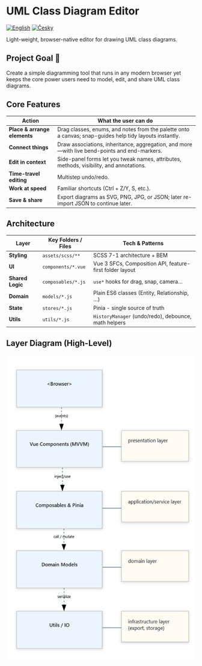 # UML Class Diagram Editor

[![English](https://img.shields.io/badge/language-English-blue.svg)](README.md)
[![Česky](https://img.shields.io/badge/language-Česky-red.svg)](README.cs.md)

Light-weight, browser-native editor for drawing UML class diagrams.

## Project Goal 🎯

Create a simple diagramming tool that runs in any modern browser yet keeps the core power users need to
model, edit, and share UML class diagrams.

## Core Features

| Action                       | What the user can do                                                                                    |
|------------------------------|---------------------------------------------------------------------------------------------------------|
| **Place & arrange elements** | Drag classes, enums, and notes from the palette onto a canvas; snap-guides help tidy layouts instantly. |
| **Connect things**           | Draw associations, inheritance, aggregation, and more—with live bend-points and end-markers.            |
| **Edit in context**          | Side-panel forms let you tweak names, attributes, methods, visibility, and annotations.                 |
| **Time-travel editing**      | Multistep undo/redo.                                                                                    |
| **Work at speed**            | Familiar shortcuts (Ctrl + Z/Y, S, etc.).                                                               |
| **Save & share**             | Export diagrams as SVG, PNG, JPG, or JSON; later re-import JSON to continue later.                      |

## Architecture

| Layer            | Key Folders / Files | Tech & Patterns                                          |
|------------------|---------------------|----------------------------------------------------------|
| **Styling**      | `assets/scss/**`    | SCSS 7-1 architecture + BEM                              |
| **UI**           | `components/*.vue`  | Vue 3 SFCs, Composition API, feature-first folder layout |
| **Shared Logic** | `composables/*.js`  | `use*` hooks for drag, snap, camera…                     |
| **Domain**       | `models/*.js`       | Plain ES6 classes (Entity, Relationship, …)              |
| **State**        | `stores/*.js`       | Pinia - single source of truth                           |
| **Utils**        | `utils/*.js`        | `HistoryManager` (undo/redo), debounce, math helpers     |

## Layer Diagram (High-Level)

![High-Level Layer Diagram](public/uml-editor-layer-diagram.png)